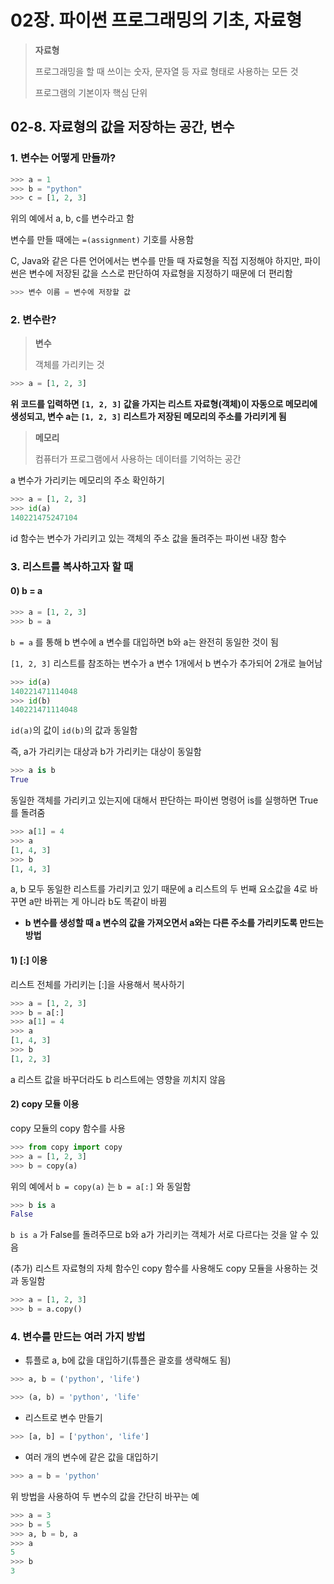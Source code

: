 # 02장. 파이썬 프로그래밍의 기초, 자료형

> **자료형**
>
> 프로그래밍을 할 때 쓰이는 숫자, 문자열 등 자료 형태로 사용하는 모든 것
>
> 프로그램의 기본이자 핵심 단위





## 02-8. 자료형의 값을 저장하는 공간, 변수

### 1. 변수는 어떻게 만들까?

```python
>>> a = 1
>>> b = "python"
>>> c = [1, 2, 3]
```

위의 예에서 a, b, c를 변수라고 함

변수를 만들 때에는 `=(assignment)` 기호를 사용함

C, Java와 같은 다른 언어에서는 변수를 만들 때 자료형을 직접 지정해야 하지만, 파이썬은 변수에 저장된 값을 스스로 판단하여 자료형을 지정하기 때문에 더 편리함

```python
>>> 변수 이름 = 변수에 저장할 값
```





### 2. 변수란?

> **변수**
>
> 객체를 가리키는 것

```python
>>> a = [1, 2, 3]
```

**위 코드를 입력하면 `[1, 2, 3]` 값을 가지는 리스트 자료형(객체)이 자동으로 메모리에 생성되고, 변수 a는 `[1, 2, 3]` 리스트가 저장된 메모리의 주소를 가리키게 됨**

> **메모리**
>
> 컴퓨터가 프로그램에서 사용하는 데이터를 기억하는 공간

a 변수가 가리키는 메모리의 주소 확인하기

```python
>>> a = [1, 2, 3]
>>> id(a)
140221475247104
```

id 함수는 변수가 가리키고 있는 객체의 주소 값을 돌려주는 파이썬 내장 함수





### 3. 리스트를 복사하고자 할 때

#### 0) b = a

```python
>>> a = [1, 2, 3]
>>> b = a
```

`b = a` 를 통해 b 변수에 a 변수를 대입하면 b와 a는 완전히 동일한 것이 됨

`[1, 2, 3]` 리스트를 참조하는 변수가 a 변수 1개에서 b 변수가 추가되어 2개로 늘어남

```python
>>> id(a)
140221471114048
>>> id(b)
140221471114048
```

`id(a)`의 값이 `id(b)`의 값과 동일함

즉, a가 가리키는 대상과 b가 가리키는 대상이 동일함

```python
>>> a is b
True
```

동일한 객체를 가리키고 있는지에 대해서 판단하는 파이썬 명령어 is를 실행하면 True를 돌려줌





```python
>>> a[1] = 4
>>> a
[1, 4, 3]
>>> b
[1, 4, 3]
```

a, b 모두 동일한 리스트를 가리키고 있기 때문에 a 리스트의 두 번째 요소값을 4로 바꾸면 a만 바뀌는 게 아니라 b도 똑같이 바뀜





* **b 변수를 생성할 때 a 변수의 값을 가져오면서 a와는 다른 주소를 가리키도록 만드는 방법**

#### 1) [:] 이용

리스트 전체를 가리키는 [:]을 사용해서 복사하기

```python
>>> a = [1, 2, 3]
>>> b = a[:]
>>> a[1] = 4
>>> a
[1, 4, 3]
>>> b
[1, 2, 3]
```

a 리스트 값을 바꾸더라도 b 리스트에는 영향을 끼치지 않음





#### 2) copy 모듈 이용

copy 모듈의 copy 함수를 사용

```python
>>> from copy import copy
>>> a = [1, 2, 3]
>>> b = copy(a)
```

위의 예에서 `b = copy(a)` 는 `b = a[:]` 와 동일함

```python
>>> b is a
False
```

`b is a` 가 False를 돌려주므로 b와 a가 가리키는 객체가 서로 다르다는 것을 알 수 있음





(추가) 리스트 자료형의 자체 함수인 copy 함수를 사용해도 copy 모듈을 사용하는 것과 동일함

```python
>>> a = [1, 2, 3]
>>> b = a.copy()
```





### 4. 변수를 만드는 여러 가지 방법

- 튜플로 a, b에 값을 대입하기(튜플은 괄호를 생략해도 됨)

```python
>>> a, b = ('python', 'life')
```

```python
>>> (a, b) = 'python', 'life'
```





- 리스트로 변수 만들기

```python
>>> [a, b] = ['python', 'life']
```





- 여러 개의 변수에 같은 값을 대입하기

```python
>>> a = b = 'python'
```





위 방법을 사용하여 두 변수의 값을 간단히 바꾸는 예

```python
>>> a = 3
>>> b = 5
>>> a, b = b, a
>>> a
5
>>> b
3
```

